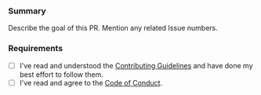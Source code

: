 ### Summary

Describe the goal of this PR. Mention any related Issue numbers.

### Requirements <!-- place an `x` in each `[ ]` -->

- [ ] I've read and understood the
      [Contributing Guidelines](https://github.com/slackapi/deno-slack-sdk/blob/main/.github/CONTRIBUTING.md)
      and have done my best effort to follow them.
- [ ] I've read and agree to the
      [Code of Conduct](https://slackhq.github.io/code-of-conduct).
